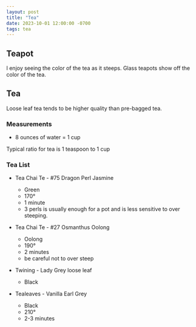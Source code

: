 ```yaml
---
layout: post
title: "Tea"
date: 2023-10-01 12:00:00 -0700
tags: tea
---
```



## Teapot

I enjoy seeing the color of the tea as it steeps. Glass teapots show off the color of the tea.

## Tea

Loose leaf tea tends to be higher quality than pre-bagged tea.

### Measurements

- 8 ounces of water = 1 cup

Typical ratio for tea is 1 teaspoon to 1 cup

### Tea List

- Tea Chai Te - #75 Dragon Perl Jasmine
    - Green
    - 170°
    - 1 minute
    - 3 perls is usually enough for a pot and is less sensitive to over steeping.

- Tea Chai Te - #27 Osmanthus Oolong
    - Oolong
    - 190°
    - 2 minutes
    - be careful not to over steep

- Twining - Lady Grey loose leaf
    - Black

- Tealeaves - Vanilla Earl Grey
    - Black
    - 210°
    - 2-3 minutes
